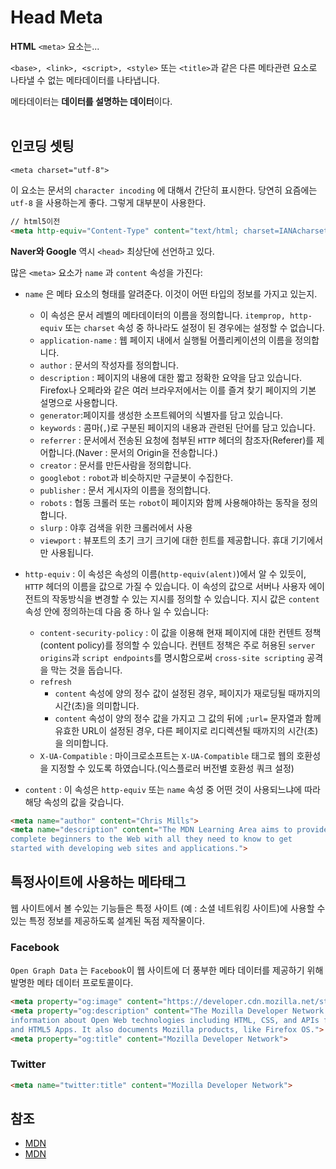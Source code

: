 # **Head Meta**

**HTML** `<meta>` 요소는...
</br>

`<base>, <link>, <script>, <style>` 또는 `<title>`과 같은 다른 메타관련 요소로 나타낼 수 없는 메타데이터를 나타냅니다.
</br>

메타데이터는 **데이터를 설명하는 데이터**이다.
</br>
</br>

## 인코딩 셋팅

`<meta charset="utf-8">`
</br>

이 요소는 문서의 `character incoding` 에 대해서 간단히 표시한다.
당연히 요즘에는 `utf-8` 을 사용하는게 좋다. 그렇게 대부분이 사용한다.
</br>

```html
// html5이전
<meta http-equiv="Content-Type" content="text/html; charset=IANAcharset">
```

**Naver와 Google** 역시 `<head>` 최상단에 선언하고 있다.
</br>

많은 `<meta>` 요소가 `name` 과 `content` 속성을 가진다:
</br>

- `name` 은 메타 요소의 형태를 알려준다. 이것이 어떤 타입의 정보를 가지고 있는지.
  - 이 속성은 문서 레벨의 메타데이터의 이름을 정의합니다. `itemprop, http-equiv` 또는 `charset` 속성 중 하나라도 설정이 된 경우에는 설정할 수 없습니다.
  - `application-name` : 웹 페이지 내에서 실행될 어플리케이션의 이름을 정의합니다.
  - `author` : 문서의 작성자를 정의합니다.
  - `description` : 페이지의 내용에 대한 짧고 정확한 요약을 담고 있습니다. Firefox나 오페라와 같은 여러 브라우저에서는 이를 즐겨 찾기 페이지의 기본 설명으로 사용합니다.
  - `generator`:페이지를 생성한 소프트웨어의 식별자를 담고 있습니다.
  - `keywords` : 콤마(`,`)로 구분된 페이지의 내용과 관련된 단어를 담고 있습니다.
  - `referrer` : 문서에서 전송된 요청에 첨부된 `HTTP` 헤더의 참조자(Referer)를 제어합니다.(Naver : 문서의 Origin을 전송합니다.)
  - `creator` : 문서를 만든사람을 정의합니다.
  - `googlebot` : `robot`과 비슷하지만 구글봇이 수집한다.
  - `publisher` : 문서 게시자의 이름을 정의합니다.
  - `robots` : 협동 크롤러 또는 `robot`이 페이지와 함께 사용해야하는 동작을 정의합니다.
  - `slurp` : 야후 검색을 위한 크롤러에서 사용
  - `viewport` : 뷰포트의 초기 크기 크기에 대한 힌트를 제공합니다. 휴대 기기에서만 사용됩니다.

- `http-equiv` : 이 속성은 속성의 이름(`http-equiv(alent)`)에서 알 수 있듯이, `HTTP` 헤더의 이름을 값으로 가질 수 있습니다. 이 속성의 값으로 서버나 사용자 에이전트의 작동방식을 변경할 수 있는 지시를 정의할 수 있습니다. 지시 값은 `content` 속성 안에 정의하는데 다음 중 하나 일 수 있습니다:
  - `content-security-policy` :  이 값을 이용해 현재 페이지에 대한 컨텐트 정책(content policy)를 정의할 수 있습니다. 컨텐트 정책은 주로 허용된 `server origins`과 `script endpoints`를 명시함으로써 `cross-site scripting` 공격을 막는 것을 돕습니다.
  - `refresh`
    - `content` 속성에 양의 정수 값이 설정된 경우, 페이지가 재로딩될 때까지의 시간(초)을 의미합니다.
    - `content` 속성이 양의 정수 값을 가지고 그 값의 뒤에 `;url=` 문자열과 함께 유효한 URL이 설정된 경우, 다른 페이지로 리디렉션될 때까지의 시간(초)을 의미합니다.
  - `X-UA-Compatible` : 마이크로소프트는 `X-UA-Compatible` 태그로 웹의 호환성을 지정할 수 있도록 하였습니다.(익스플로러 버전별 호환성 쿼크 설정)

- `content` : 이 속성은 `http-equiv` 또는 `name` 속성 중 어떤 것이 사용되느냐에 따라 해당 속성의 값을 갖습니다.

```html
<meta name="author" content="Chris Mills">
<meta name="description" content="The MDN Learning Area aims to provide
complete beginners to the Web with all they need to know to get
started with developing web sites and applications.">
```

## 특정사이트에 사용하는 메타태그

웹 사이트에서 볼 수있는 기능들은 특정 사이트 (예 : 소셜 네트워킹 사이트)에 사용할 수있는 특정 정보를 제공하도록 설계된 독점 제작물이다.

### Facebook

`Open Graph Data` 는 `Facebook`이 웹 사이트에 더 풍부한 메타 데이터를 제공하기 위해 발명한 메타 데이터 프로토콜이다.

```html
<meta property="og:image" content="https://developer.cdn.mozilla.net/static/img/opengraph-logo.dc4e08e2f6af.png">
<meta property="og:description" content="The Mozilla Developer Network (MDN) provides
information about Open Web technologies including HTML, CSS, and APIs for both Web sites
and HTML5 Apps. It also documents Mozilla products, like Firefox OS.">
<meta property="og:title" content="Mozilla Developer Network">
```

### Twitter

```html
<meta name="twitter:title" content="Mozilla Developer Network">
```

## 참조

- [MDN](https://developer.mozilla.org/ko/docs/Learn/HTML/Introduction_to_HTML/The_head_metadata_in_HTML)
- [MDN](https://developer.mozilla.org/ko/docs/Web/HTML/Element/meta)